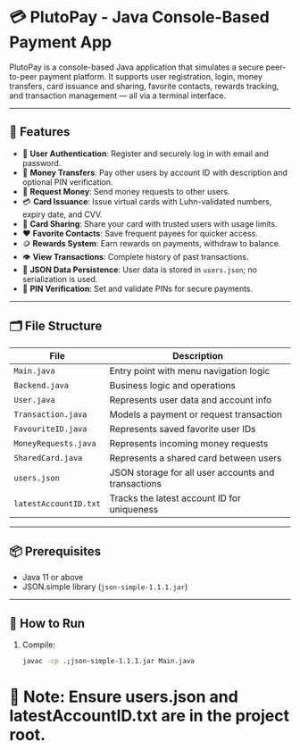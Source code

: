 # 💳 PlutoPay - Java Console-Based Payment App

PlutoPay is a console-based Java application that simulates a secure peer-to-peer payment platform. It supports user registration, login, money transfers, card issuance and sharing, favorite contacts, rewards tracking, and transaction management — all via a terminal interface.

---

## 🚀 Features

- 🔐 **User Authentication**: Register and securely log in with email and password.
- 💸 **Money Transfers**: Pay other users by account ID with description and optional PIN verification.
- 🙏 **Request Money**: Send money requests to other users.
- 💳 **Card Issuance**: Issue virtual cards with Luhn-validated numbers, expiry date, and CVV.
- 🔗 **Card Sharing**: Share your card with trusted users with usage limits.
- ❤️ **Favorite Contacts**: Save frequent payees for quicker access.
- 🪙 **Rewards System**: Earn rewards on payments, withdraw to balance.
- 👁 **View Transactions**: Complete history of past transactions.
- 📄 **JSON Data Persistence**: User data is stored in `users.json`; no serialization is used.
- 📌 **PIN Verification**: Set and validate PINs for secure payments.

---

## 🗂 File Structure

| File                  | Description                                          |
|-----------------------|------------------------------------------------------|
| `Main.java`           | Entry point with menu navigation logic              |
| `Backend.java`        | Business logic and operations                        |
| `User.java`           | Represents user data and account info                |
| `Transaction.java`    | Models a payment or request transaction              |
| `FavouriteID.java`    | Represents saved favorite user IDs                   |
| `MoneyRequests.java`  | Represents incoming money requests                   |
| `SharedCard.java`     | Represents a shared card between users               |
| `users.json`          | JSON storage for all user accounts and transactions |
| `latestAccountID.txt` | Tracks the latest account ID for uniqueness         |

---

## 📦 Prerequisites

- Java 11 or above
- JSON.simple library (`json-simple-1.1.1.jar`)

---

## 🧪 How to Run

1. Compile:
   ```bash
   javac -cp .;json-simple-1.1.1.jar Main.java

# 📌 Note: Ensure users.json and latestAccountID.txt are in the project root.
